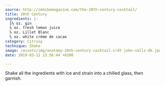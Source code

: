 ```yaml
---
source: http://imbibemagazine.com/the-20th-century-cocktail/
title: 20th Century
ingredients: |-
  1½ oz. gin
  ¾ oz. fresh lemon juice
  ½ oz. Lillet Blanc
  ½ oz. white crème de cacao
category: Citrusy
technique: Shake
image: /assets/img/anatomy-20th-century-cocktail-crdt-john-valls-dk.jpg
date: 2019-03-12 13:56:44 +0100

---
```

Shake all the ingredients with ice and strain into a chilled glass, then garnish.